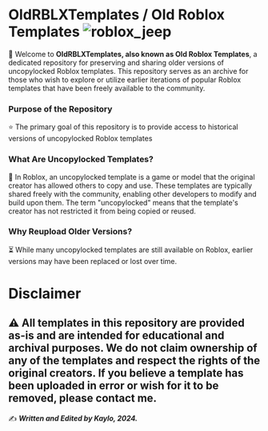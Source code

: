 # OldRBLXTemplates / Old Roblox Templates  ![roblox_jeep](https://github.com/user-attachments/assets/5cf2b673-20a5-4294-93c8-4619b0faaf88)
👋 Welcome to **OldRBLXTemplates, also known as Old Roblox Templates**, a dedicated repository for preserving and sharing older versions of uncopylocked Roblox templates. This repository serves as an archive for those who wish to explore or utilize earlier iterations of popular Roblox templates that have been freely available to the community.

### Purpose of the Repository
⭐ The primary goal of this repository is to provide access to historical versions of uncopylocked Roblox templates

### What Are Uncopylocked Templates?
🤔 In Roblox, an uncopylocked template is a game or model that the original creator has allowed others to copy and use. These templates are typically shared freely with the community, enabling other developers to modify and build upon them. The term "uncopylocked" means that the template's creator has not restricted it from being copied or reused.

### Why Reupload Older Versions?
⏳ While many uncopylocked templates are still available on Roblox, earlier versions may have been replaced or lost over time.


# Disclaimer
⚠️ All templates in this repository are provided as-is and are intended for educational and archival purposes. We do not claim ownership of any of the templates and respect the rights of the original creators. If you believe a template has been uploaded in error or wish for it to be removed, please contact me.
-
✍️ ***Written and Edited by Kaylo, 2024.***

